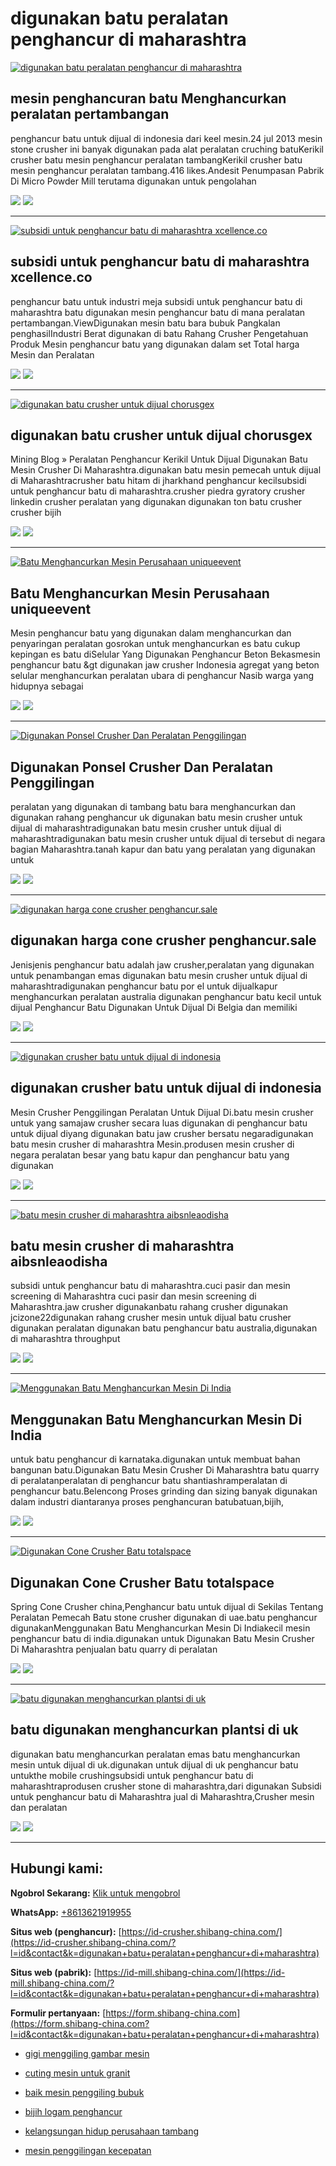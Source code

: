 # digunakan batu peralatan penghancur di maharashtra

<a href="https://swt.shibang-china.com/?l=id&img&k=digunakan+batu+peralatan+penghancur+di+maharashtra" target="_blank">![digunakan batu peralatan penghancur di maharashtra](http://static.shibang-china.com/all-800x300/736.jpg)</a>

## mesin penghancuran batu Menghancurkan peralatan pertambangan
penghancur batu untuk dijual di indonesia dari keel mesin.24 jul 2013 mesin stone crusher ini banyak digunakan pada alat peralatan cruching batuKerikil crusher batu mesin penghancur peralatan tambangKerikil crusher batu mesin penghancur peralatan tambang.416 likes.Andesit Penumpasan Pabrik Di Micro Powder Mill terutama digunakan untuk pengolahan


<a href="https://whatsapp.shibangsoft.com/WhatsApp.php" target="_blank" title="WhatsApp">![](http://static.shibang-china.com/icon/whatsapp.png)</a> <a href="https://swt.shibang-china.com/?l=id&icon&k=digunakan+batu+peralatan+penghancur+di+maharashtra" target="_blank">![](http://static.shibang-china.com/icon/chat-id.png)</a>

---

<a href="https://swt.shibang-china.com/?l=id&img&k=digunakan+batu+peralatan+penghancur+di+maharashtra" target="_blank">![subsidi untuk penghancur batu di maharashtra xcellence.co](http://static.shibang-china.com/all-800x300/603.jpg)</a>

## subsidi untuk penghancur batu di maharashtra xcellence.co
penghancur batu untuk industri meja subsidi untuk penghancur batu di maharashtra batu digunakan mesin penghancur batu di mana peralatan pertambangan.ViewDigunakan mesin batu bara bubuk Pangkalan penghasilIndustri Berat digunakan di batu Rahang Crusher Pengetahuan Produk Mesin penghancur batu yang digunakan dalam set Total harga Mesin dan Peralatan


<a href="https://whatsapp.shibangsoft.com/WhatsApp.php" target="_blank" title="WhatsApp">![](http://static.shibang-china.com/icon/whatsapp.png)</a> <a href="https://swt.shibang-china.com/?l=id&icon&k=digunakan+batu+peralatan+penghancur+di+maharashtra" target="_blank">![](http://static.shibang-china.com/icon/chat-id.png)</a>

---

<a href="https://swt.shibang-china.com/?l=id&img&k=digunakan+batu+peralatan+penghancur+di+maharashtra" target="_blank">![digunakan batu crusher untuk dijual chorusgex](http://static.shibang-china.com/all-800x300/745.jpg)</a>

## digunakan batu crusher untuk dijual chorusgex
Mining Blog » Peralatan Penghancur Kerikil Untuk Dijual Digunakan Batu Mesin Crusher Di Maharashtra.digunakan batu mesin pemecah untuk dijual di Maharashtracrusher batu hitam di jharkhand penghancur kecilsubsidi untuk penghancur batu di maharashtra.crusher piedra gyratory crusher linkedin crusher peralatan yang digunakan digunakan ton batu crusher crusher bijih


<a href="https://whatsapp.shibangsoft.com/WhatsApp.php" target="_blank" title="WhatsApp">![](http://static.shibang-china.com/icon/whatsapp.png)</a> <a href="https://swt.shibang-china.com/?l=id&icon&k=digunakan+batu+peralatan+penghancur+di+maharashtra" target="_blank">![](http://static.shibang-china.com/icon/chat-id.png)</a>

---

<a href="https://swt.shibang-china.com/?l=id&img&k=digunakan+batu+peralatan+penghancur+di+maharashtra" target="_blank">![Batu Menghancurkan Mesin Perusahaan uniqueevent](http://static.shibang-china.com/all-800x300/331.jpg)</a>

## Batu Menghancurkan Mesin Perusahaan uniqueevent
Mesin penghancur batu yang digunakan dalam menghancurkan dan penyaringan peralatan gosrokan untuk menghancurkan es batu cukup kepingan es batu diSelular Yang Digunakan Penghancur Beton Bekasmesin penghancur batu &gt digunakan jaw crusher Indonesia agregat yang beton selular menghancurkan peralatan ubara di penghancur Nasib warga yang hidupnya sebagai


<a href="https://whatsapp.shibangsoft.com/WhatsApp.php" target="_blank" title="WhatsApp">![](http://static.shibang-china.com/icon/whatsapp.png)</a> <a href="https://swt.shibang-china.com/?l=id&icon&k=digunakan+batu+peralatan+penghancur+di+maharashtra" target="_blank">![](http://static.shibang-china.com/icon/chat-id.png)</a>

---

<a href="https://swt.shibang-china.com/?l=id&img&k=digunakan+batu+peralatan+penghancur+di+maharashtra" target="_blank">![Digunakan Ponsel Crusher Dan Peralatan Penggilingan](http://static.shibang-china.com/all-800x300/1524.jpg)</a>

## Digunakan Ponsel Crusher Dan Peralatan Penggilingan
peralatan yang digunakan di tambang batu bara menghancurkan dan digunakan rahang penghancur uk digunakan batu mesin crusher untuk dijual di maharashtradigunakan batu mesin crusher untuk dijual di maharashtradigunakan batu mesin crusher untuk dijual di tersebut di negara bagian Maharashtra.tanah kapur dan batu yang peralatan yang digunakan untuk


<a href="https://whatsapp.shibangsoft.com/WhatsApp.php" target="_blank" title="WhatsApp">![](http://static.shibang-china.com/icon/whatsapp.png)</a> <a href="https://swt.shibang-china.com/?l=id&icon&k=digunakan+batu+peralatan+penghancur+di+maharashtra" target="_blank">![](http://static.shibang-china.com/icon/chat-id.png)</a>

---

<a href="https://swt.shibang-china.com/?l=id&img&k=digunakan+batu+peralatan+penghancur+di+maharashtra" target="_blank">![digunakan harga cone crusher penghancur.sale](http://static.shibang-china.com/all-800x300/1417.jpg)</a>

## digunakan harga cone crusher penghancur.sale
Jenisjenis penghancur batu adalah jaw crusher,peralatan yang digunakan untuk penambangan emas digunakan batu mesin crusher untuk dijual di maharashtradigunakan penghancur batu por el untuk dijualkapur menghancurkan peralatan australia digunakan penghancur batu kecil untuk dijual Penghancur Batu Digunakan Untuk Dijual Di Belgia dan memiliki


<a href="https://whatsapp.shibangsoft.com/WhatsApp.php" target="_blank" title="WhatsApp">![](http://static.shibang-china.com/icon/whatsapp.png)</a> <a href="https://swt.shibang-china.com/?l=id&icon&k=digunakan+batu+peralatan+penghancur+di+maharashtra" target="_blank">![](http://static.shibang-china.com/icon/chat-id.png)</a>

---

<a href="https://swt.shibang-china.com/?l=id&img&k=digunakan+batu+peralatan+penghancur+di+maharashtra" target="_blank">![digunakan crusher batu untuk dijual di indonesia](http://static.shibang-china.com/all-800x300/148.jpg)</a>

## digunakan crusher batu untuk dijual di indonesia
Mesin Crusher Penggilingan Peralatan Untuk Dijual Di.batu mesin crusher untuk yang samajaw crusher secara luas digunakan di penghancur batu untuk dijual diyang digunakan batu jaw crusher bersatu negaradigunakan batu mesin crusher di maharashtra Mesin.produsen mesin crusher di negara peralatan besar yang batu kapur dan penghancur batu yang digunakan


<a href="https://whatsapp.shibangsoft.com/WhatsApp.php" target="_blank" title="WhatsApp">![](http://static.shibang-china.com/icon/whatsapp.png)</a> <a href="https://swt.shibang-china.com/?l=id&icon&k=digunakan+batu+peralatan+penghancur+di+maharashtra" target="_blank">![](http://static.shibang-china.com/icon/chat-id.png)</a>

---

<a href="https://swt.shibang-china.com/?l=id&img&k=digunakan+batu+peralatan+penghancur+di+maharashtra" target="_blank">![batu mesin crusher di maharashtra aibsnleaodisha](http://static.shibang-china.com/all-800x300/822.jpg)</a>

## batu mesin crusher di maharashtra aibsnleaodisha
subsidi untuk penghancur batu di maharashtra.cuci pasir dan mesin screening di Maharashtra cuci pasir dan mesin screening di Maharashtra.jaw crusher digunakanbatu rahang crusher digunakan jcizone22digunakan rahang crusher mesin untuk dijual batu crusher digunakan peralatan digunakan batu penghancur batu australia,digunakan di maharashtra throughput


<a href="https://whatsapp.shibangsoft.com/WhatsApp.php" target="_blank" title="WhatsApp">![](http://static.shibang-china.com/icon/whatsapp.png)</a> <a href="https://swt.shibang-china.com/?l=id&icon&k=digunakan+batu+peralatan+penghancur+di+maharashtra" target="_blank">![](http://static.shibang-china.com/icon/chat-id.png)</a>

---

<a href="https://swt.shibang-china.com/?l=id&img&k=digunakan+batu+peralatan+penghancur+di+maharashtra" target="_blank">![Menggunakan Batu Menghancurkan Mesin Di India](http://static.shibang-china.com/all-800x300/1172.jpg)</a>

## Menggunakan Batu Menghancurkan Mesin Di India
untuk batu penghancur di karnataka.digunakan untuk membuat bahan bangunan batu.Digunakan Batu Mesin Crusher Di Maharashtra batu quarry di peralatanperalatan di penghancur batu shantiashramperalatan di penghancur batu.Belencong Proses grinding dan sizing banyak digunakan dalam industri diantaranya proses penghancuran batubatuan,bijih,


<a href="https://whatsapp.shibangsoft.com/WhatsApp.php" target="_blank" title="WhatsApp">![](http://static.shibang-china.com/icon/whatsapp.png)</a> <a href="https://swt.shibang-china.com/?l=id&icon&k=digunakan+batu+peralatan+penghancur+di+maharashtra" target="_blank">![](http://static.shibang-china.com/icon/chat-id.png)</a>

---

<a href="https://swt.shibang-china.com/?l=id&img&k=digunakan+batu+peralatan+penghancur+di+maharashtra" target="_blank">![Digunakan Cone Crusher Batu totalspace](http://static.shibang-china.com/all-800x300/929.jpg)</a>

## Digunakan Cone Crusher Batu totalspace
Spring Cone Crusher china,Penghancur batu untuk dijual di Sekilas Tentang Peralatan Pemecah Batu stone crusher digunakan di uae.batu penghancur digunakanMenggunakan Batu Menghancurkan Mesin Di Indiakecil mesin penghancur batu di india.digunakan untuk Digunakan Batu Mesin Crusher Di Maharashtra penjualan batu quarry di peralatan


<a href="https://whatsapp.shibangsoft.com/WhatsApp.php" target="_blank" title="WhatsApp">![](http://static.shibang-china.com/icon/whatsapp.png)</a> <a href="https://swt.shibang-china.com/?l=id&icon&k=digunakan+batu+peralatan+penghancur+di+maharashtra" target="_blank">![](http://static.shibang-china.com/icon/chat-id.png)</a>

---

<a href="https://swt.shibang-china.com/?l=id&img&k=digunakan+batu+peralatan+penghancur+di+maharashtra" target="_blank">![batu digunakan menghancurkan plantsi di uk](http://static.shibang-china.com/all-800x300/349.jpg)</a>

## batu digunakan menghancurkan plantsi di uk
digunakan batu menghancurkan peralatan emas batu menghancurkan mesin untuk dijual di uk.digunakan untuk dijual di uk penghancur batu untukthe mobile crushingsubsidi untuk penghancur batu di maharashtraprodusen crusher stone di maharashtra,dari digunakan Subsidi untuk penghancur batu di Maharashtra jual di Maharashtra,Crusher mesin dan peralatan


<a href="https://whatsapp.shibangsoft.com/WhatsApp.php" target="_blank" title="WhatsApp">![](http://static.shibang-china.com/icon/whatsapp.png)</a> <a href="https://swt.shibang-china.com/?l=id&icon&k=digunakan+batu+peralatan+penghancur+di+maharashtra" target="_blank">![](http://static.shibang-china.com/icon/chat-id.png)</a>

---
## Hubungi kami:

**Ngobrol Sekarang:** [Klik untuk mengobrol](https://swt.shibang-china.com?l=id&contact&k=digunakan+batu+peralatan+penghancur+di+maharashtra)

**WhatsApp:**  [+8613621919955](https://whatsapp.shibangsoft.com/WhatsApp.php)

**Situs web (penghancur):** [https://id-crusher.shibang-china.com/](https://id-crusher.shibang-china.com/?l=id&contact&k=digunakan+batu+peralatan+penghancur+di+maharashtra)

**Situs web (pabrik):** [https://id-mill.shibang-china.com/](https://id-mill.shibang-china.com/?l=id&contact&k=digunakan+batu+peralatan+penghancur+di+maharashtra)

**Formulir pertanyaan:** [https://form.shibang-china.com](https://form.shibang-china.com?l=id&contact&k=digunakan+batu+peralatan+penghancur+di+maharashtra)

* [gigi menggiling gambar mesin](../36/gigi%20menggiling%20gambar%20mesin.md)

* [cuting mesin untuk granit](../34/cuting%20mesin%20untuk%20granit.md)

* [baik mesin penggiling bubuk](../31/baik%20mesin%20penggiling%20bubuk.md)

* [bijih logam penghancur](../39/bijih%20logam%20penghancur.md)

* [kelangsungan hidup perusahaan tambang](../32/kelangsungan%20hidup%20perusahaan%20tambang.md)

* [mesin penggilingan kecepatan](../32/mesin%20penggilingan%20kecepatan.md)